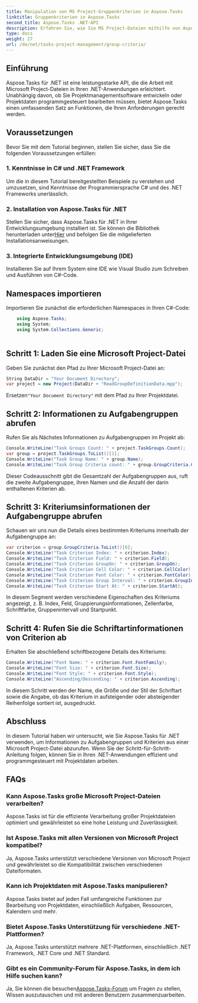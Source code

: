 ```yaml
---
title: Manipulation von MS Project-Gruppenkriterien in Aspose.Tasks
linktitle: Gruppenkriterien in Aspose.Tasks
second_title: Aspose.Tasks .NET-API
description: Erfahren Sie, wie Sie MS Project-Dateien mithilfe von Aspose.Tasks programmgesteuert in .NET bearbeiten. Schritt-für-Schritt-Beispiele zum Abrufen von Aufgabengruppen- und Kriteriumsinformationen.
type: docs
weight: 27
url: /de/net/tasks-project-management/group-criteria/
---
```

## Einführung
Aspose.Tasks für .NET ist eine leistungsstarke API, die die Arbeit mit Microsoft Project-Dateien in Ihren .NET-Anwendungen erleichtert. Unabhängig davon, ob Sie Projektmanagementsoftware entwickeln oder Projektdaten programmgesteuert bearbeiten müssen, bietet Aspose.Tasks einen umfassenden Satz an Funktionen, die Ihren Anforderungen gerecht werden.
## Voraussetzungen
Bevor Sie mit dem Tutorial beginnen, stellen Sie sicher, dass Sie die folgenden Voraussetzungen erfüllen:
### 1. Kenntnisse in C# und .NET Framework
Um die in diesem Tutorial bereitgestellten Beispiele zu verstehen und umzusetzen, sind Kenntnisse der Programmiersprache C# und des .NET Frameworks unerlässlich.
### 2. Installation von Aspose.Tasks für .NET
 Stellen Sie sicher, dass Aspose.Tasks für .NET in Ihrer Entwicklungsumgebung installiert ist. Sie können die Bibliothek herunterladen unter[Hier](https://releases.aspose.com/tasks/net/) und befolgen Sie die mitgelieferten Installationsanweisungen.
### 3. Integrierte Entwicklungsumgebung (IDE)
Installieren Sie auf Ihrem System eine IDE wie Visual Studio zum Schreiben und Ausführen von C#-Code.

## Namespaces importieren
Importieren Sie zunächst die erforderlichen Namespaces in Ihren C#-Code:
```csharp
    using Aspose.Tasks;
    using System;
    using System.Collections.Generic;
    
```
## Schritt 1: Laden Sie eine Microsoft Project-Datei
Geben Sie zunächst den Pfad zu Ihrer Microsoft Project-Datei an:
```csharp
String DataDir = "Your Document Directory";
var project = new Project(DataDir + "ReadGroupDefinitionData.mpp");
```
 Ersetzen`"Your Document Directory"` mit dem Pfad zu Ihrer Projektdatei.
## Schritt 2: Informationen zu Aufgabengruppen abrufen
Rufen Sie als Nächstes Informationen zu Aufgabengruppen im Projekt ab:
```csharp
Console.WriteLine("Task Groups Count: " + project.TaskGroups.Count);
var group = project.TaskGroups.ToList()[1];
Console.WriteLine("Task Group Name: " + group.Name);
Console.WriteLine("Task Group Criteria count: " + group.GroupCriteria.Count);
```
Dieser Codeausschnitt gibt die Gesamtzahl der Aufgabengruppen aus, ruft die zweite Aufgabengruppe, ihren Namen und die Anzahl der darin enthaltenen Kriterien ab.
## Schritt 3: Kriteriumsinformationen der Aufgabengruppe abrufen
Schauen wir uns nun die Details eines bestimmten Kriteriums innerhalb der Aufgabengruppe an:
```csharp
var criterion = group.GroupCriteria.ToList()[0];
Console.WriteLine("Task Criterion Index: " + criterion.Index);
Console.WriteLine("Task Criterion Field: " + criterion.Field);
Console.WriteLine("Task Criterion GroupOn: " + criterion.GroupOn);
Console.WriteLine("Task Criterion Cell Color: " + criterion.CellColor);
Console.WriteLine("Task Criterion Font Color: " + criterion.FontColor);
Console.WriteLine("Task Criterion Group Interval: " + criterion.GroupInterval);
Console.WriteLine("Task Criterion Start At: " + criterion.StartAt);
```
In diesem Segment werden verschiedene Eigenschaften des Kriteriums angezeigt, z. B. Index, Feld, Gruppierungsinformationen, Zellenfarbe, Schriftfarbe, Gruppenintervall und Startpunkt.
## Schritt 4: Rufen Sie die Schriftartinformationen von Criterion ab
Erhalten Sie abschließend schriftbezogene Details des Kriteriums:
```csharp
Console.WriteLine("Font Name: " + criterion.Font.FontFamily);
Console.WriteLine("Font Size: " + criterion.Font.Size);
Console.WriteLine("Font Style: " + criterion.Font.Style);
Console.WriteLine("Ascending/Descending: " + criterion.Ascending);
```
In diesem Schritt werden der Name, die Größe und der Stil der Schriftart sowie die Angabe, ob das Kriterium in aufsteigender oder absteigender Reihenfolge sortiert ist, ausgedruckt.

## Abschluss
In diesem Tutorial haben wir untersucht, wie Sie Aspose.Tasks für .NET verwenden, um Informationen zu Aufgabengruppen und Kriterien aus einer Microsoft Project-Datei abzurufen. Wenn Sie der Schritt-für-Schritt-Anleitung folgen, können Sie in Ihren .NET-Anwendungen effizient und programmgesteuert mit Projektdaten arbeiten.
## FAQs
### Kann Aspose.Tasks große Microsoft Project-Dateien verarbeiten?
Aspose.Tasks ist für die effiziente Verarbeitung großer Projektdateien optimiert und gewährleistet so eine hohe Leistung und Zuverlässigkeit.
### Ist Aspose.Tasks mit allen Versionen von Microsoft Project kompatibel?
Ja, Aspose.Tasks unterstützt verschiedene Versionen von Microsoft Project und gewährleistet so die Kompatibilität zwischen verschiedenen Dateiformaten.
### Kann ich Projektdaten mit Aspose.Tasks manipulieren?
Aspose.Tasks bietet auf jeden Fall umfangreiche Funktionen zur Bearbeitung von Projektdaten, einschließlich Aufgaben, Ressourcen, Kalendern und mehr.
### Bietet Aspose.Tasks Unterstützung für verschiedene .NET-Plattformen?
Ja, Aspose.Tasks unterstützt mehrere .NET-Plattformen, einschließlich .NET Framework, .NET Core und .NET Standard.
### Gibt es ein Community-Forum für Aspose.Tasks, in dem ich Hilfe suchen kann?
 Ja, Sie können die besuchen[Aspose.Tasks-Forum](https://forum.aspose.com/c/tasks/15) um Fragen zu stellen, Wissen auszutauschen und mit anderen Benutzern zusammenzuarbeiten.